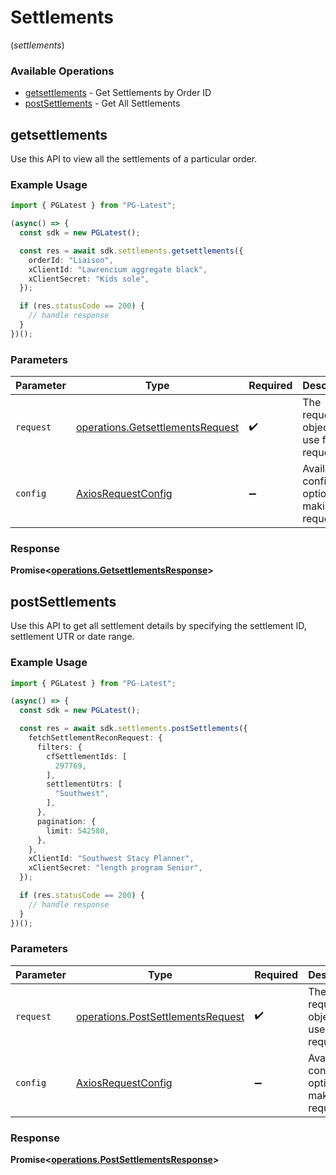 # Settlements
(*settlements*)

### Available Operations

* [getsettlements](#getsettlements) - Get Settlements by Order ID
* [postSettlements](#postsettlements) - Get All Settlements

## getsettlements

Use this API to view all the settlements of a particular order.

### Example Usage

```typescript
import { PGLatest } from "PG-Latest";

(async() => {
  const sdk = new PGLatest();

  const res = await sdk.settlements.getsettlements({
    orderId: "Liaison",
    xClientId: "Lawrencium aggregate black",
    xClientSecret: "Kids sole",
  });

  if (res.statusCode == 200) {
    // handle response
  }
})();
```

### Parameters

| Parameter                                                                            | Type                                                                                 | Required                                                                             | Description                                                                          |
| ------------------------------------------------------------------------------------ | ------------------------------------------------------------------------------------ | ------------------------------------------------------------------------------------ | ------------------------------------------------------------------------------------ |
| `request`                                                                            | [operations.GetsettlementsRequest](../../models/operations/getsettlementsrequest.md) | :heavy_check_mark:                                                                   | The request object to use for the request.                                           |
| `config`                                                                             | [AxiosRequestConfig](https://axios-http.com/docs/req_config)                         | :heavy_minus_sign:                                                                   | Available config options for making requests.                                        |


### Response

**Promise<[operations.GetsettlementsResponse](../../models/operations/getsettlementsresponse.md)>**


## postSettlements

Use this API to get all settlement details by specifying the settlement ID, settlement UTR or date range.

### Example Usage

```typescript
import { PGLatest } from "PG-Latest";

(async() => {
  const sdk = new PGLatest();

  const res = await sdk.settlements.postSettlements({
    fetchSettlementReconRequest: {
      filters: {
        cfSettlementIds: [
          297769,
        ],
        settlementUtrs: [
          "Southwest",
        ],
      },
      pagination: {
        limit: 542580,
      },
    },
    xClientId: "Southwest Stacy Planner",
    xClientSecret: "length program Senior",
  });

  if (res.statusCode == 200) {
    // handle response
  }
})();
```

### Parameters

| Parameter                                                                              | Type                                                                                   | Required                                                                               | Description                                                                            |
| -------------------------------------------------------------------------------------- | -------------------------------------------------------------------------------------- | -------------------------------------------------------------------------------------- | -------------------------------------------------------------------------------------- |
| `request`                                                                              | [operations.PostSettlementsRequest](../../models/operations/postsettlementsrequest.md) | :heavy_check_mark:                                                                     | The request object to use for the request.                                             |
| `config`                                                                               | [AxiosRequestConfig](https://axios-http.com/docs/req_config)                           | :heavy_minus_sign:                                                                     | Available config options for making requests.                                          |


### Response

**Promise<[operations.PostSettlementsResponse](../../models/operations/postsettlementsresponse.md)>**

